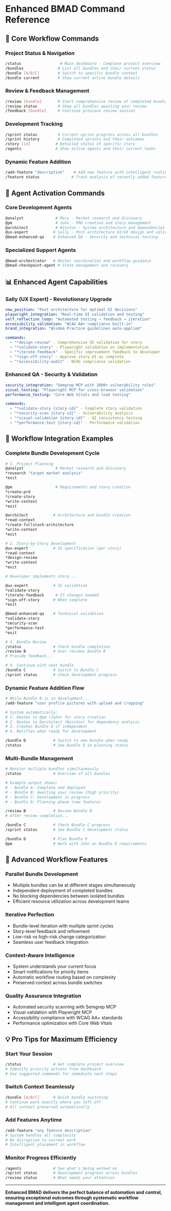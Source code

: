 # Enhanced BMAD Command Reference

## 🎯 **Core Workflow Commands**

### **Project Status & Navigation**
```bash
/status                 # Main dashboard - Complete project overview
/bundles               # List all bundles and their current status  
/bundle [A/B/C]        # Switch to specific bundle context
/bundle current        # Show current active bundle details
```

### **Review & Feedback Management**
```bash
/review [bundle]       # Start comprehensive review of completed bundle
/review status         # Show all bundles awaiting your review
/feedback [bundle]     # Continue previous review session
```

### **Development Tracking**
```bash
/sprint status         # Current sprint progress across all bundles
/sprint history        # Completed sprints and their outcomes
/story [id]           # Detailed status of specific story
/agents               # Show active agents and their current tasks
```

### **Dynamic Feature Addition**
```bash
/add-feature "description"    # Add new feature with intelligent routing
/feature status              # Track analysis of recently added features
```

## 🤖 **Agent Activation Commands**

### **Core Development Agents**
```bash
@analyst              # Mary - Market research and discovery
@pm                   # John - PRD creation and story management  
@architect            # Winston - System architecture and dependencies
@ux-expert           # Sally - Post-architecture UI/UX design and validation
@bmad-enhanced-qa    # Enhanced QA - Security and technical testing
```

### **Specialized Support Agents**
```bash
@bmad-orchestrator   # Master coordination and workflow guidance
@bmad-checkpoint-agent # State management and recovery
```

## 📊 **Enhanced Agent Capabilities**

### **Sally (UX Expert) - Revolutionary Upgrade**
```yaml
new_position: "Post-architecture for optimal UI decisions"
playwright_integration: "Real-time UI validation and testing"
self_reflection_loop: "Automated testing → feedback → iteration"
accessibility_validation: "WCAG AA+ compliance built-in"
brand_integration: "Wisdom Practice guidelines auto-applied"

commands:
  - "*design-review" - Comprehensive UI validation for story
  - "*validate-story" - Playwright validation on implementation
  - "*iterate-feedback" - Specific improvement feedback to developer
  - "*sign-off-story" - Approve story UI as complete
  - "*accessibility-audit" - WCAG compliance validation
```

### **Enhanced QA - Security & Validation**
```yaml
security_integration: "Semgrep MCP with 2000+ vulnerability rules"
visual_testing: "Playwright MCP for cross-browser validation"
performance_testing: "Core Web Vitals and load testing"

commands:
  - "*validate-story {story-id}" - Complete story validation
  - "*security-scan {story-id}" - Vulnerability analysis
  - "*visual-validation {story-id}" - UI consistency testing
  - "*performance-test {story-id}" - Performance validation
```

## 🔄 **Workflow Integration Examples**

### **Complete Bundle Development Cycle**
```bash
# 1. Project Planning
@analyst              # Market research and discovery
*research "target market analysis"
*exit

@pm                   # Requirements and story creation
*create-prd
*create-story
*write-context
*exit

@architect           # Architecture and bundle creation
*read-context
*create-fullstack-architecture
*write-context
*exit

# 2. Story-by-Story Development
@ux-expert           # UI specification (per story)
*read-context
*design-review
*write-context  
*exit

# Developer implements story...

@ux-expert           # UI validation
*validate-story
*iterate-feedback     # If changes needed
*sign-off-story      # When complete
*exit

@bmad-enhanced-qa    # Technical validation
*validate-story
*security-scan
*performance-test
*exit

# 3. Bundle Review
/status              # Check bundle completion
/review B            # User reviews Bundle B
# Provide feedback...

# 4. Continue with next bundle
/bundle C            # Switch to Bundle C
/sprint status       # Check development progress
```

### **Dynamic Feature Addition Flow**
```bash
# While Bundle B is in development...
/add-feature "user profile pictures with upload and cropping"

# System automatically:
# 1. Routes to @pm (John) for story creation
# 2. Routes to @architect (Winston) for dependency analysis  
# 3. Creates Bundle D if independent
# 4. Notifies when ready for development

/bundle D            # Switch to new bundle when ready
/status              # See Bundle D in planning status
```

### **Multi-Bundle Management**
```bash
# Monitor multiple bundles simultaneously
/status              # Overview of all bundles

# Example output shows:
# - Bundle A: Complete and deployed
# - Bundle B: Awaiting your review (high priority)  
# - Bundle C: Development in progress
# - Bundle D: Planning phase (new feature)

/review B            # Review Bundle B
# After review completion...

/bundle C            # Check Bundle C progress
/sprint status       # See Bundle C development status

/bundle D            # Plan Bundle D
@pm                  # Work with John on Bundle D requirements
```

## 🚀 **Advanced Workflow Features**

### **Parallel Bundle Development**
- Multiple bundles can be at different stages simultaneously
- Independent deployment of completed bundles
- No blocking dependencies between isolated bundles
- Efficient resource utilization across development teams

### **Iterative Perfection**
- Bundle-level iteration with multiple sprint cycles
- Story-level feedback and refinement
- Low-risk vs high-risk change categorization
- Seamless user feedback integration

### **Context-Aware Intelligence**
- System understands your current focus
- Smart notifications for priority items
- Automatic workflow routing based on complexity
- Preserved context across bundle switches

### **Quality Assurance Integration**
- Automated security scanning with Semgrep MCP
- Visual validation with Playwright MCP
- Accessibility compliance with WCAG AA+ standards
- Performance optimization with Core Web Vitals

## 💡 **Pro Tips for Maximum Efficiency**

### **Start Your Session**
```bash
/status              # Get complete project overview
# Identify priority actions from dashboard
# Use suggested commands for immediate next steps
```

### **Switch Context Seamlessly**
```bash
/bundle [A/B/C]      # Quick bundle switching
# Continue work exactly where you left off
# All context preserved automatically
```

### **Add Features Anytime**
```bash
/add-feature "any feature description"
# System handles all complexity
# No disruption to current work
# Intelligent placement in workflow
```

### **Monitor Progress Efficiently**
```bash
/agents              # See what's being worked on
/sprint status       # Development progress across bundles
/review status       # What needs your attention
```

---

**Enhanced BMAD delivers the perfect balance of automation and control, ensuring exceptional outcomes through systematic workflow management and intelligent agent coordination.**